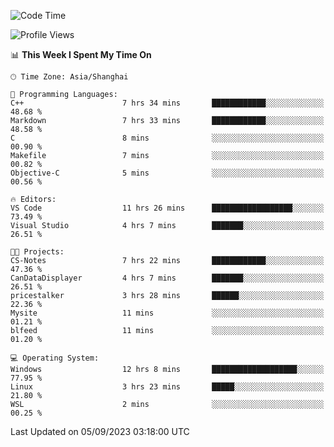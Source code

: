 <!--START_SECTION:waka-->
![Code Time](http://img.shields.io/badge/Code%20Time-1%2C218%20hrs-blue)

![Profile Views](http://img.shields.io/badge/Profile%20Views-0-blue)

📊 **This Week I Spent My Time On** 

```text
🕑︎ Time Zone: Asia/Shanghai

💬 Programming Languages: 
C++                      7 hrs 34 mins       ████████████░░░░░░░░░░░░░   48.68 % 
Markdown                 7 hrs 33 mins       ████████████░░░░░░░░░░░░░   48.58 % 
C                        8 mins              ░░░░░░░░░░░░░░░░░░░░░░░░░   00.90 % 
Makefile                 7 mins              ░░░░░░░░░░░░░░░░░░░░░░░░░   00.82 % 
Objective-C              5 mins              ░░░░░░░░░░░░░░░░░░░░░░░░░   00.56 % 

🔥 Editors: 
VS Code                  11 hrs 26 mins      ██████████████████░░░░░░░   73.49 % 
Visual Studio            4 hrs 7 mins        ███████░░░░░░░░░░░░░░░░░░   26.51 % 

🐱‍💻 Projects: 
CS-Notes                 7 hrs 22 mins       ████████████░░░░░░░░░░░░░   47.36 % 
CanDataDisplayer         4 hrs 7 mins        ███████░░░░░░░░░░░░░░░░░░   26.51 % 
pricestalker             3 hrs 28 mins       ██████░░░░░░░░░░░░░░░░░░░   22.36 % 
Mysite                   11 mins             ░░░░░░░░░░░░░░░░░░░░░░░░░   01.21 % 
blfeed                   11 mins             ░░░░░░░░░░░░░░░░░░░░░░░░░   01.20 % 

💻 Operating System: 
Windows                  12 hrs 8 mins       ███████████████████░░░░░░   77.95 % 
Linux                    3 hrs 23 mins       █████░░░░░░░░░░░░░░░░░░░░   21.80 % 
WSL                      2 mins              ░░░░░░░░░░░░░░░░░░░░░░░░░   00.25 % 
```


 Last Updated on 05/09/2023 03:18:00 UTC
<!--END_SECTION:waka-->